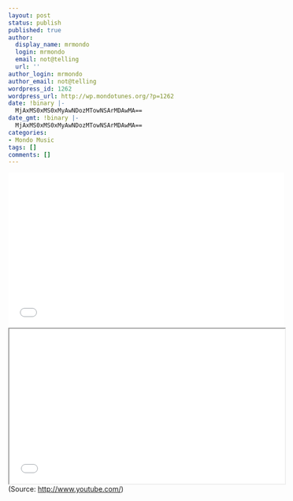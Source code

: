```yaml
---
layout: post
status: publish
published: true
author:
  display_name: mrmondo
  login: mrmondo
  email: not@telling
  url: ''
author_login: mrmondo
author_email: not@telling
wordpress_id: 1262
wordpress_url: http://wp.mondotunes.org/?p=1262
date: !binary |-
  MjAxMS0xMS0xMyAwNDozMTowNSArMDAwMA==
date_gmt: !binary |-
  MjAxMS0xMS0xMyAwNDozMTowNSArMDAwMA==
categories:
- Mondo Music
tags: []
comments: []
---
```

<iframe width="560" height="315" src="//www.youtube.com/embed/H-GWe0xChD8" frameborder="0"> </iframe>
<iframe width="560" height="315" src="//www.youtube.com/embed/H-GWe0xChD8" target="_nk">kidsthesedaysband</a>)" frameborder="0"> </iframe>
<div class="attribution">(<span>Source:</span> <a href="http://www.youtube.com/">http://www.youtube.com/</a>)</div>
